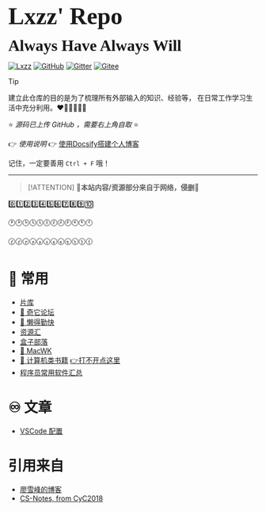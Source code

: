 <font face="Caveat" size="10"><b>Lxzz' Repo</b></font>  

<font face="Caveat" size="6">**Always  Have  Always  Will**</font>  

[![Lxzz](https://img.shields.io/badge/Repo-Lxzz-green)](https://www.gxmnzl.xyz/#/)
[![GitHub](https://img.shields.io/badge/Code-GitHub-blue)](https://github.com/Lxzz24/Repo)
[![Gitter](https://img.shields.io/badge/Chat-Gitter-blueviolet)](https://gitter.im/Lxzz24/community?utm_source=badge&utm_medium=badge&utm_campaign=pr-badge)
[![Gitee](https://img.shields.io/badge/Code-Gitee-orange)](https://gitee.com/lxzz24/Repo)


> [!TIP]
> 建立此仓库的目的是为了梳理所有外部输入的知识、经验等，
> 在日常工作学习生活中充分利用。❤️🧡💛💚💙💜



⭐ *源码已上传 GitHub ，需要右上角自取* ⭐

👉 *使用说明* 👉 [使用Docsify搭建个人博客](/3-Note/效率/使用Docsify搭建个人博客.md)

记住，一定要善用 `Ctrl + F` 哦！

---


> [!ATTENTION]
> **🔺本站内容/资源部分来自于网络，侵删🔻**


0️⃣1️⃣2️⃣3️⃣4️⃣5️⃣6️⃣7️⃣8️⃣9️⃣🔟

🕐🕑🕒🕓🕔🕕🕖🕗🕘🕙🕚🕛

🕜🕝🕞🕟🕠🕡🕢🕣🕤🕥🕦🕧

# **🔗 常用**

- [片库](https://www.btnull.org/)
- [🌟 奇它论坛](https://www.qitabbs.com/)
- [🌟 懒得勤快](https://masuit.com/)
- [资源汇](http://ziyuanhuishequ.ysepan.com/) 
- [盒子部落](https://www.hezibuluo.com/)
- [🌟 MacWK](https://macwk.com/)
- [🌟 计算机类书籍](https://github.com/itdevbooks/pdf) [👉打不开点这里](/6-Resource/计算机类书籍.md)
- [程序员常用软件汇总](/6-Resource/程序员常用软件汇总.md)

# **♾️ 文章**

- [VSCode 配置](https://juejin.cn/post/7077393092264869924)


# **引用来自**


- [廖雪峰的博客](https://www.liaoxuefeng.com/)
- [CS-Notes, from CyC2018](https://github.com/CyC2018/CS-Notes)


